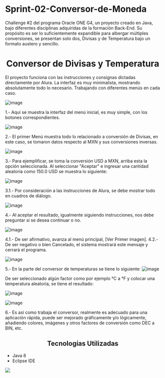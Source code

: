 # Sprint-02-Conversor-de-Moneda
Challenge #2 del programa Oracle ONE G4, un proyecto creado en Java, bajo diferentes disciplinas adquiridas de la formación Back-End. Su propósito es ser lo suficientemente expandible para albergar múltiples conversiones, se presentan solo dos, Divisas y de Temperatura bajo un formato austero y sencillo. 

<h1 align="center">Conversor de Divisas y Temperatura </h1>

El proyecto funciona con las instrucciones y consignas dictadas directamente por Alura. La interfaz es muy minimalista, mostrando absolutamente todo lo necesario. Trabajando con diferentes menús en cada caso.

![image](https://user-images.githubusercontent.com/111110959/232956725-6bc01207-61b0-42a7-ac4a-94a4fa886f88.png)

1.- Aquí se muestra la interfaz del menú inicial, es muy simple, con los botones correspondientes.

![image](https://user-images.githubusercontent.com/111110959/232957164-90a5f9fe-173b-4fd9-9a31-8719861cdb60.png)

2.- El primer Menú muestra todo lo relacionado a conversión de Divisas, en este caso, se tomaron datos respecto al MXN y sus conversiones inversas.

![image](https://user-images.githubusercontent.com/111110959/232957355-fe8f3db2-6b52-4031-903c-cbea2a13447a.png)

3.- Para ejemplificar, se toma la conversión USD a MXN, arriba esta la opción seleccionada. Al seleccionar "Aceptar" e ingresar una cantidad aleatoria como 150.0 USD se muestra lo siguiente:

![image](https://user-images.githubusercontent.com/111110959/232957609-28c61442-3c2e-4be6-b9d7-1101c6955742.png)

3.1.- Por consideración a las instrucciones de Alura, se debe mostrar todo en cuadros de diálogo.

![image](https://user-images.githubusercontent.com/111110959/232957666-8bd35521-49d7-46f4-9df7-5e4a665a552b.png)

4.- Al aceptar el resultado, igualmente siguiendo instrucciones, nos debe preguntar si se desea continuar o no.

![image](https://user-images.githubusercontent.com/111110959/232957933-7dd8baf5-a28b-4d09-84a6-c64289b7901c.png)

4.1.- De ser afirmativo, avanza al menú principal, [Ver Primer imagen].
4.2.- De ser negativo o bien Cancelado, el sistema mostrará este mensaje y cerrará el programa.

![image](https://user-images.githubusercontent.com/111110959/232958166-53e962c5-814d-46d3-aec9-b9f8b08f9fc7.png)

5.- En la parte del conversor de temperaturas se tiene lo siguiente:
![image](https://user-images.githubusercontent.com/111110959/232958296-e1e9e7e6-64a9-4e85-8579-9e5cda20a690.png)

De ser seleccionado algún factor como por ejemplo °C a °F y colocar una temperatura aleatoria, se tiene el resultado:

![image](https://user-images.githubusercontent.com/111110959/232958506-d145abed-264f-4e89-b42f-d5b5d3b3d9d7.png)

![image](https://user-images.githubusercontent.com/111110959/232958555-d5d2740b-6cc9-4b1d-ac40-339c112a1cba.png)

6.- Es así como trabaja el conversor, realmente es adecuado para una aplicación rápida, puede ser mejorado gráficamente y/o lógicamente, añadiendo colores, imágenes y otros factores de conversión como DEC a BIN, etc. 

<h2 align="center">Tecnologías Utilizadas </h2>

* Java 8
* Eclipse IDE

<p align="left">
<img src="https://img.shields.io/bower/l/bootstrap">
</p>
